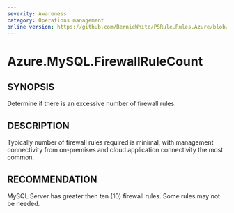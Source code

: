 ```yaml
---
severity: Awareness
category: Operations management
online version: https://github.com/BernieWhite/PSRule.Rules.Azure/blob/master/docs/rules/en-US/Azure.MySQL.FirewallRuleCount.md
---
```


# Azure.MySQL.FirewallRuleCount

## SYNOPSIS

Determine if there is an excessive number of firewall rules.

## DESCRIPTION

Typically number of firewall rules required is minimal, with management connectivity from on-premises and cloud application connectivity the most common.

## RECOMMENDATION

MySQL Server has greater then ten (10) firewall rules. Some rules may not be needed.
